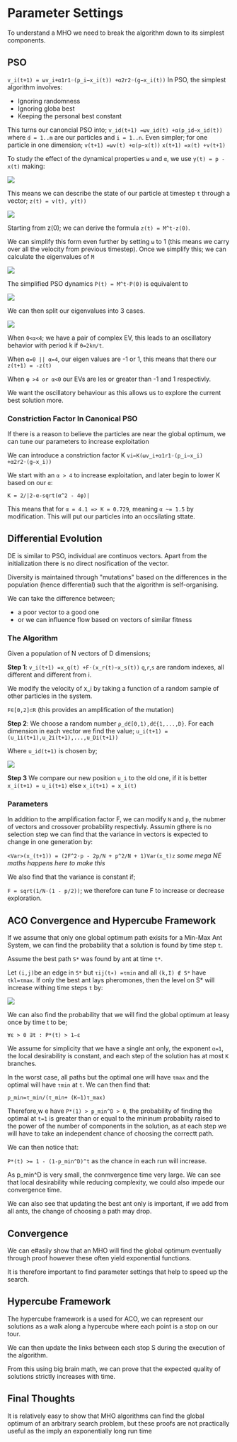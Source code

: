 # Parameter Settings

To understand a MHO we need to break the algorithm down to its simplest components.

## PSO

`v_i(t+1) = ωv_i+α1r1◦(p_i−x_i(t)) +α2r2◦(g−x_i(t))`
In PSO, the simplest algorithm involves:
* Ignoring randomness
* Ignoring globa best 
* Keeping the personal best constant

This turns our canoncial PSO into;
`v_id(t+1) =ωv_id(t) +α(p_id−x_id(t))`
where `d = 1..m` are our particles and `i = 1..n`. 
Even simpler; for one particle in one dimension;
`v(t+1) =ωv(t) +α(p−x(t))`
`x(t+1) =x(t) +v(t+1)`

To study the effect of the dynamical properties `ω` and `α`, we use `y(t) = p - x(t)` making:

![](assets/psoparam1.png)

This means we can describe the state of our particle at timestep `t` through a vector; `z(t) = v(t), y(t))`

![](assets/psoparam2.png)

Starting from z(0); we can derive the formula `z(t) = M^t⋅z(0)`. 

We can simplify this form even further by setting `ω` to 1 (this means we carry over all the velocity from previous timestep). Once we simplify this; we can calculate the eigenvalues of `M`

![](assets/psoparam3.png)

The simplified PSO dynamics `P(t) = M^t⋅P(0)` is equivalent to 

![](assets/psoparam4.png)

We can then split our eigenvalues into 3 cases. 

![](assets/psoparam5.png)

When `0<α<4`; we have a pair of complex EV, this leads to an oscillatory behavior with period k if `θ=2kπ/t`. 

When `α=0 || α=4`, our eigen values are -1 or 1, this means that there our `z(t+1) = -z(t)`

When `φ >4 or α<0` our EVs are les or greater than -1 and 1 respectivly. 

We want the oscillatory behaviour as this allows us to explore the current best solution more. 

### Constriction Factor In Canonical PSO

If there is a reason to believe the particles are near the global optimum, we can tune our parameters to increase exploitation

We can introduce a constriction factor K 
`vi←K(ωv_i+α1r1◦(p_i−x_i) +α2r2◦(g−x_i))`

We start with an `α > 4` to increase exploitation, and later begin to lower K based on our `α`:

`K = 2/|2-α-sqrt(α^2 - 4φ)|`

This means that for `α = 4.1 => K = 0.729`, meaning `α ~= 1.5` by modification. This will put our particles into an occsilating sttate.

## Differential Evolution

DE is similar to PSO, individual are continuos vectors. Apart  from the initialization there is no direct nosification of the vector.

Diversity is maintained through "mutations" based on the differences in the population (hence differential) such that the algorithm is self-organising. 

We can take the difference between;
* a poor vector to a good one
* or we can influence flow based on vectors of similar fitness


### The Algorithm

Given a population of N vectors of D dimensions;

**Step 1**: `v_i(t+1) =x_q(t) +F·(x_r(t)−x_s(t))`
`q`,`r`,`s` are random indexes, all different and different from i. 

We modify the velocity of x_i by taking a function of a random sample of other particles in the system. 

`F∈[0,2]⊂R` (this provides an amplification of the mutation)

**Step 2**: We choose a random number `ρ_d∈[0,1),d∈{1,...,D}`. For each dimension in each vector we find the value; 
`u_i(t+1) = (u_1i(t+1),u_2i(t+1),...,u_Di(t+1))`

Where `u_id(t+1)` is chosen by; 

![](assets/de1.png)

**Step 3** We compare our new position `u_i` to the old one, if it is better `x_i(t+1) = u_i(t+1)` else `x_i(t+1) = x_i(t)`

### Parameters

In addition to the amplification factor F, we can modify `N` and `p`, the nubmer of vectors and crossover probability respectivly. Assumin gthere is no selection step we can find that the variance in vectors is expected to change in one generation by:

`<Var>(x_(t+1)) = (2F^2⋅p - 2p/N + p^2/N + 1)Var(x_t)z` _some mega NE maths happens here to make this_

We also find that the variance is constant if;

`F = sqrt(1/N⋅(1 - p/2))`; we therefore can tune F to increase or decrease exploration. 

## ACO Convergence and Hypercube Framework

If we assume that only one global optimum path exisits for a Min-Max Ant System, we can find the probability that a solution is found by time step `t`.

Assume the best path `S*` was found by ant at time `t*`. 

Let `(i,j)`be an edge in `S*` but `τij(t∗) =τmin` and all `(k,I) ∉ S*` have `τkl=τmax`. If only the best ant lays pheromones, then the level on S* will increase withing time steps `t` by: 

![](assets/acoparams1.png)

We can also find the probability that we will find the global optimum at leasy once by time t to be;

`∀ε > 0 ∃t : P*(t) > 1−ε`

We assume for simplicity that we have a single ant only, the exponent `α=1`, the local desirability is constant, and each step of the solution has at most `K` branches. 

In the worst case, all paths but the optimal one will have `τmax` and the optimal will have `τmin` at `t`. We can then find that:

`p_min=τ_min/(τ_min+ (K−1)τ_max)`

Therefore,w e have `P*(1) > p_min^D > 0`, the probability of finding the optimal at `t=1` is greater than or equal to the mininum probablity raised to the power of the number of components in the solution, as at each step we will have to take an independent chance of choosing the correctt path.

We can then notice that:

`P*(t) >= 1 - (1-p_min^D)^t` as the chance in each run will increase. 

As p_min^D is very small, the conmvergence time very large. We can see that local desirability while reducing complexity, we could also impede our convergence time. 

We can also see that updating the best ant only is important, if we add from all ants, the change of choosing a path may drop.

## Convergence

We can e#asily show that an MHO will find the global optimum eventually through proof however these often yield exponential functions. 

It is therefore important to find parameter settings that help to speed up the search. 

## Hypercube Framework

The hypercube framework is a used for ACO, we can represent our solutions as a walk along a hypercube where each point is a stop on our tour.

We can then update the links between each stop S during the execution of the algorithm.

From this using big brain math, we can prove that the expected quality of solutions strictly increases with time. 

## Final Thoughts

It is relatively easy to show that MHO algorithms can find the global optimum of an arbitrary search problem, but these proofs are not practically useful as the imply an exponentially long run time

